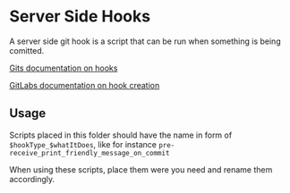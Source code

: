 # Server Side Hooks

A server side git hook is a script that can be run when something is being comitted.

[Gits documentation on hooks](https://git-scm.com/book/en/v2/Customizing-Git-Git-Hooks)

[GitLabs documentation on hook creation](https://docs.gitlab.com/ce/administration/custom_hooks.html)

## Usage

Scripts placed in this folder should have the name in form of `$hookType_$whatItDoes`, like for instance `pre-receive_print_friendly_message_on_commit`

When using these scripts, place them were you need and rename them accordingly.
